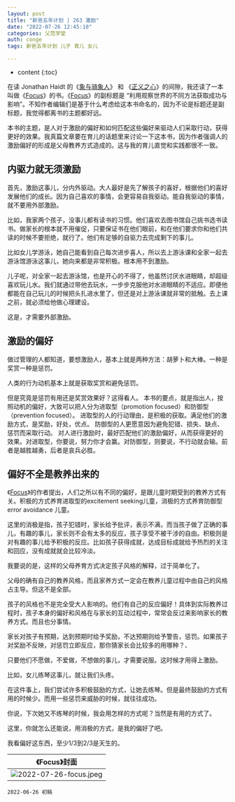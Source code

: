 ```yaml
---
layout: post
title: "新爸五年计划 | 263 激励"
date: "2022-07-26 12:45:10"
categories: 父范学堂
auth: conge
tags: 新爸五年计划 儿子 育儿 女儿

---
```

* content
{:toc}

在读 Jonathan Haidt 的《[象与骑象人](https://book.douban.com/comment/3427911251/)》 和 《[正义之心](https://book.douban.com/comment/3430185315)》的间隙，我还读了一本叫做《[Focus](https://book.douban.com/comment/3434721715/)》的书。《[Focus](https://book.douban.com/comment/3434721715/)》的副标题是 “利用观察世界的不同方法获取成功与影响”。不知作者编辑们是基于什么考虑给这本书命名的，因为不论是标题还是副标题，我觉得都离书的主题都好远。

本书的主题，是人对于激励的偏好和如何匹配这些偏好来驱动人们采取行动，获得更好的效果。我真篇文章要在育儿的话题里来讨论一下这本书，因为作者强调人的激励偏好的形成是父母教养方式造成的。这与我的育儿直觉和实践都很不一致。




## 内驱力就无须激励


首先，激励这事儿，分内外驱动。大人最好是先了解孩子的喜好，根据他们的喜好发展他们的成长。因为自己喜欢的事情，会更容易自我驱动。能自我驱动的事情，就不要用外部激励。

比如，我家两个孩子，没事儿都有读书的习惯。他们喜欢去图书馆自己挑书选书读书。做家长的根本就不用催促，只要保证书在他们眼前，和在他们要求你和他们共读的时候不要拒绝，就行了。他们有足够的自驱力去完成剩下的事儿。

比如女儿学游泳，她自己能看到自己每次进步喜人，所以去上游泳课和全家一起去游泳馆游泳这事儿，她向来都是非常积极。根本用不到激励。

儿子呢，对全家一起去游泳馆，也是开心的不得了，他虽然讨厌水进眼睛，却超级喜欢玩儿水。我们就通过带他去玩水，一步步克服他对水进眼睛的不适应。即便他都能在自己玩儿的时候把头扎进水里了，但还是对上游泳课就非常的抵触。去上课之前，就必须给他做心理建设。

这是，才需要外部激励。

## 激励的偏好

做过管理的人都知道，要想激励人，基本上就是两种方法：胡萝卜和大棒。一种是奖赏一种是惩罚。

人类的行为动机基本上就是获取奖赏和避免惩罚。

但是究竟是惩罚有用还是奖赏效果好？这得看人。 本书的要点，就是指出人，按照动机的偏好，大致可以把人分为进取型（promotion focused）和防御型（prevention focused）。 进取型的人的行动理由，是积极的获取。满足他们的激励方式，是奖励，好处，优点。 防御型的人更愿意因为避免犯错、损失、缺点、惩罚而采取行动。 对人进行激励时，最好匹配他们的激励偏好，从而获得更好的效果。对进取型，你要说，努力你才会赢。对防御型，则要说，不行动就会输。前者是越胜越勇，后者是哀兵必胜。

## 偏好不全是教养出来的

《[Focus](https://book.douban.com/comment/3434721715/)》的作者提出，人们之所以有不同的偏好，是跟儿童时期受到的教养方式有关。积极的方式养育进取型的excitement seeking儿童，消极的方式养育防御型 error avoidance 儿童。

这里的消极是指，孩子犯错时，家长给予批评，表示不满，而当孩子做了正确的事儿，有趣的事儿，家长则不会有太多的反应，孩子享受不被干涉的自由。积极则是对有趣的事儿给予积极的反应。比如孩子获得成就，达成目标成就给予热烈的关注和回应，没有成就就会比较冷淡。

我要说的是，这样的父母养育方式决定孩子风格的解释，过于简单化了。

父母的确有自己的教养风格，而且家养方式一定会在教养儿童过程中由自己的风格占主导。但这不是全部。

孩子的风格也不是完全受大人影响的。他们有自己的反应偏好！具体到实际教养过程时，孩子本身的偏好和风格在与家长的互动过程中，常常会反过来影响家长的教养方式。而且也分事情。


家长对孩子有预期，达到预期时给予奖励，不达预期则给予警告，惩罚。如果孩子对奖励不反映，对惩罚立即反应，那你猜家长会比较多的用哪种？、

只要他们不愿做，不爱做，不想做的事儿，才需要说服。这时候才用得上激励。

比如，女儿练琴这事儿，就让我们头疼。

在这件事上，我们尝试许多积极鼓励的方式，让她去练琴。但是最终鼓励的方式有用的时候少。而用一些惩罚来威胁的时候，就往往成功。

你说，下次她又不练琴的时候，我会用怎样的方式呢？当然是有用的方式了。

这里，你就怎么还能说，用消极的方式，是我的偏好了吧。

我看偏好这东西，至少1/3到2/3是天生的。

|《Focus》封面|
|----|
| ![2022-07-26-focus.jpeg](https://s2.loli.net/2022/07/27/37k5B6aIwVrRCXJ.jpg)|



```
2022-06-26 初稿
```

